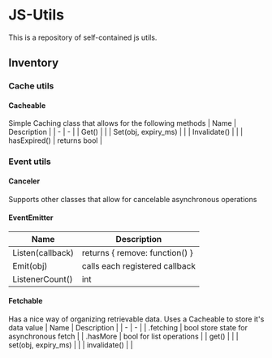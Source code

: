 
# JS-Utils

This is a repository of self-contained js utils.


## Inventory

### Cache utils
#### Cacheable

Simple Caching class that allows for the following methods
| Name | Description |
| - | - |
| Get() | |
| Set(obj, expiry_ms) | |
| Invalidate() | |
| hasExpired() | returns bool |

### Event utils
#### Canceler
Supports other classes that allow for cancelable asynchronous operations

#### EventEmitter
| Name | Description |
| - | - |
| Listen(callback) | returns { remove: function() } |
| Emit(obj) | calls each registered callback |
| ListenerCount() | int |

#### Fetchable

Has a nice way of organizing retrievable data. Uses a Cacheable to store it's data value
| Name | Description |
| - | - |
| .fetching | bool store state for asynchronous fetch |
| .hasMore | bool for list operations |
| get() | |
| set(obj, expiry_ms) | |
| invalidate() | |
